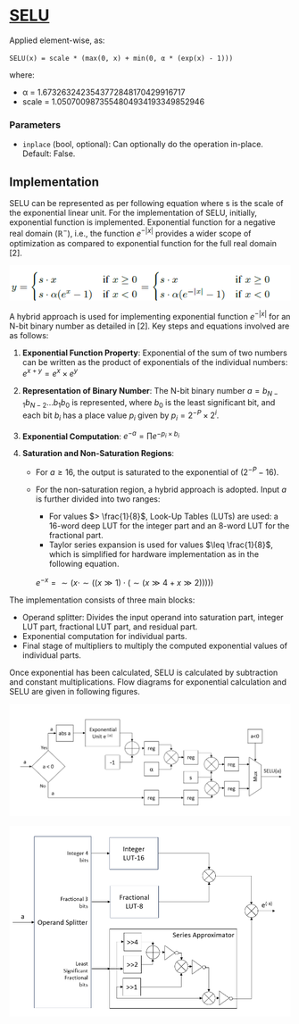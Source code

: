 # [SELU](https://pytorch.org/docs/stable/generated/torch.nn.SELU.html)

Applied element-wise, as:

`SELU(x) = scale * (max(0, x) + min(0, α * (exp(x) - 1)))`

where:
- α = 1.6732632423543772848170429916717
- scale = 1.0507009873554804934193349852946

### Parameters

- `inplace` (bool, optional): Can optionally do the operation in-place. Default: False.

## Implementation

SELU can be represented as per following equation where s is the scale of the exponential linear unit. For the implementation of SELU, initially, exponential function is implemented. Exponential function for a negative real domain ($\mathbb{R}^-$), i.e., the function $e^{-|x|}$ provides a wider scope of optimization as compared to exponential function for the full real domain [2].

<!-- <div align="center">
<img src="images/eqn1.png" alt="Implemented Model" width="400" height="50">
</div> -->

![MAC](https://raw.githubusercontent.com/DeepWok/mase/main/machop/sphinx_docs/source/imgs/hardware/activations/eqn1.png)

A hybrid approach is used for implementing exponential function $e^{-|x|}$ for an N-bit binary number as detailed in [2]. Key steps and equations involved are as follows:

1. **Exponential Function Property**:
  Exponential of the sum of two numbers can be written as the product of exponentials of the individual numbers: 
  $e^{x+y} = e^x \times e^y$

2. **Representation of Binary Number**:
  The N-bit binary number $a = b_{N-1}b_{N-2}...b_1b_0$ is represented, where $b_0$ is the least significant bit, and each bit $b_i$ has a place value $p_i$ given by $p_i = 2^{-P} \times 2^i$.
  
3. **Exponential Computation**:
    $e^{-a} = \prod e^{-p_i \times b_i}$

4. **Saturation and Non-Saturation Regions**:
   - For $a \geq 16$, the output is saturated to the exponential of $(2^{-P}-16)$.
   - For the non-saturation region, a hybrid approach is adopted. Input $a$ is further divided into two ranges:
     - For values $> \frac{1}{8}$, Look-Up Tables (LUTs) are used: a 16-word deep LUT for the integer part and an 8-word LUT for the fractional part.
     - Taylor series expansion is used for values $\leq \frac{1}{8}$, which is simplified for hardware implementation as in the following equation.
    
      $e^{-x} = \sim(x \cdot \sim((x \gg 1) \cdot (\sim(x \gg 4 + x \gg 2)))))$

The implementation consists of three main blocks:
- Operand splitter: Divides the input operand into saturation part, integer LUT part, fractional LUT part, and residual part.
- Exponential computation for individual parts.
- Final stage of multipliers to multiply the computed exponential values of individual parts.

Once exponential has been calculated, SELU is calculated by subtraction and constant multiplications. Flow diagrams for exponential calculation and SELU are given in following figures.

<!-- <div align="center">
<img src="images/selu_fd.png" alt="Implemented Model" width="450" height="300">
 <p>High-Level Flow Diagram of SELU AF</p>
</div> -->

![MAC](https://raw.githubusercontent.com/DeepWok/mase/main/machop/sphinx_docs/source/imgs/hardware/activations/selu_fd.png)

<!-- <div align="center">
<img src="images/exp_fd.png" alt="Implemented Model" width="450" height="350">
 <p>High-Level Flow Diagram of Exponential Unit</p>
</div> -->

![MAC](https://raw.githubusercontent.com/DeepWok/mase/main/machop/sphinx_docs/source/imgs/hardware/activations/exp_fd.png)